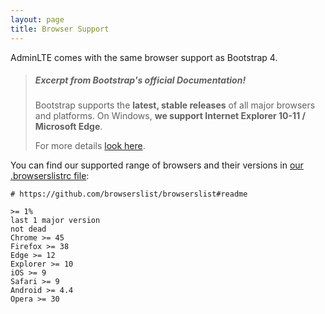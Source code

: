 ```yaml
---
layout: page
title: Browser Support
---
```


AdminLTE comes with the same browser support as Bootstrap 4.

> ##### Excerpt from Bootstrap's official Documentation!
> Bootstrap supports the __latest, stable releases__ of all major browsers and platforms. On Windows, __we support Internet Explorer 10-11 / Microsoft Edge__.
>
> For more details [look here](https://getbootstrap.com/docs/4.3/getting-started/browsers-devices/#supported-browsers).

You can find our supported range of browsers and their versions in [our .browserslistrc file](https://github.com/ColorlibHQ/AdminLTE/blob/v3-dev/.browserslistrc):
```
# https://github.com/browserslist/browserslist#readme

>= 1%
last 1 major version
not dead
Chrome >= 45
Firefox >= 38
Edge >= 12
Explorer >= 10
iOS >= 9
Safari >= 9
Android >= 4.4
Opera >= 30
```
